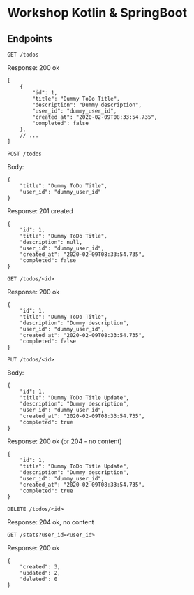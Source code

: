 # Workshop Kotlin & SpringBoot

## Endpoints

`GET /todos`

Response: 200 ok
```
[
    {
        "id": 1,
        "title": "Dummy ToDo Title",
        "description": "Dummy description",
        "user_id": "dummy_user_id",
        "created_at": "2020-02-09T08:33:54.735",
        "completed": false
    },
    // ...
]
```

`POST /todos`

Body:
```
{
	"title": "Dummy ToDo Title",
	"user_id": "dummy_user_id"
}
```

Response: 201 created
```
{
    "id": 1,
    "title": "Dummy ToDo Title",
    "description": null,
    "user_id": "dummy_user_id",
    "created_at": "2020-02-09T08:33:54.735",
    "completed": false
}
```

`GET /todos/<id>`

Response: 200 ok
```
{
    "id": 1,
    "title": "Dummy ToDo Title",
    "description": "Dummy description",
    "user_id": "dummy_user_id",
    "created_at": "2020-02-09T08:33:54.735",
    "completed": false
}
```

`PUT /todos/<id>`

Body:
```
{
    "id": 1,
    "title": "Dummy ToDo Title Update",
    "description": "Dummy description",
    "user_id": "dummy_user_id",
    "created_at": "2020-02-09T08:33:54.735",
    "completed": true
}
```

Response: 200 ok (or 204 - no content)
```
{
    "id": 1,
    "title": "Dummy ToDo Title Update",
    "description": "Dummy description",
    "user_id": "dummy_user_id",
    "created_at": "2020-02-09T08:33:54.735",
    "completed": true
}
```

`DELETE /todos/<id>`

Response: 204 ok, no content

`GET /stats?user_id=<user_id>`

Response: 200 ok

```
{
    "created": 3,
    "updated": 2,
    "deleted": 0
}
```